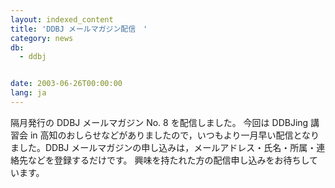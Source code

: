 ```yaml
---
layout: indexed_content
title: 'DDBJ メールマガジン配信　'
category: news
db:
  - ddbj


date: 2003-06-26T00:00:00
lang: ja
---
```


隔月発行の DDBJ メールマガジン No. 8 を配信しました。 今回は DDBJing 講習会 in 高知のおしらせなどがありましたので，いつもより一月早い配信となりました。DDBJ メールマガジンの申し込みは，メールアドレス・氏名・所属・連絡先などを登録するだけです。 興味を持たれた方の配信申し込みをお待ちしています。
